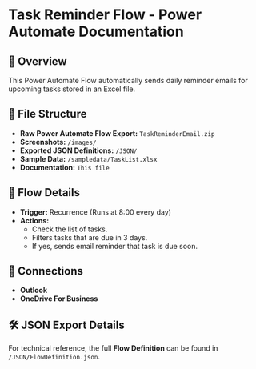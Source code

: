 # Task Reminder Flow - Power Automate Documentation  

## 📌 Overview  
This Power Automate Flow automatically sends daily reminder emails for upcoming tasks stored in an Excel file.

## 📂 File Structure  
- **Raw Power Automate Flow Export:** `TaskReminderEmail.zip`
- **Screenshots:** `/images/`
- **Exported JSON Definitions:** `/JSON/`
- **Sample Data:** `/sampledata/TaskList.xlsx`
- **Documentation:** `This file`

## 🚀 Flow Details  
- **Trigger:** Recurrence (Runs at 8:00 every day)
- **Actions:**  
  - Check the list of tasks.
  - Filters tasks that are due in 3 days.
  - If yes, sends email reminder that task is due soon.

## 🔗 Connections  
- **Outlook**
- **OneDrive For Business**

## 🛠️ JSON Export Details  
For technical reference, the full **Flow Definition** can be found in `/JSON/FlowDefinition.json`.  
